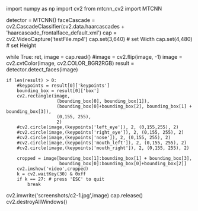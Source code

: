 import numpy as np
import cv2
from mtcnn_cv2 import MTCNN

detector = MTCNN()
faceCascade = cv2.CascadeClassifier(cv2.data.haarcascades + 'haarcascade_frontalface_default.xml')
cap = cv2.VideoCapture('testFile.mp4')
cap.set(3,640) # set Width
cap.set(4,480) # set Height

while True:
    ret, image = cap.read()
   #image = cv2.flip(image, -1)
    image = cv2.cvtColor(image, cv2.COLOR_BGR2RGB)
    result = detector.detect_faces(image)
   
    if len(result) > 0:
        #keypoints = result[0]['keypoints']
        bounding_box = result[0]['box']
        cv2.rectangle(image,
                       (bounding_box[0], bounding_box[1]),
                       (bounding_box[0]+bounding_box[2], bounding_box[1] + bounding_box[3]),
                       (0,155, 255),
                       2)
        #cv2.circle(image,(keypoints['left_eye']), 2, (0,155,255), 2)
        #cv2.circle(image,(keypoints['right_eye']), 2, (0,155, 255), 2)
        #cv2.circle(image,(keypoints['nose']), 2, (0,155, 255), 2)
        #cv2.circle(image,(keypoints['mouth_left']), 2, (0,155, 255), 2)
        #cv2.circle(image,(keypoints['mouth_right']), 2, (0,155, 255), 2)
       
        cropped = image[bounding_box[1]:bounding_box[1] + bounding_box[3],
                        bounding_box[0]:bounding_box[0]+bounding_box[2]]
        cv2.imshow('video',cropped)
        k = cv2.waitKey(30) & 0xff
        if k == 27: # press 'ESC' to quit
            break

cv2.imwrite('screenshots/c2-1.jpg',image)
cap.release()
cv2.destroyAllWindows()
